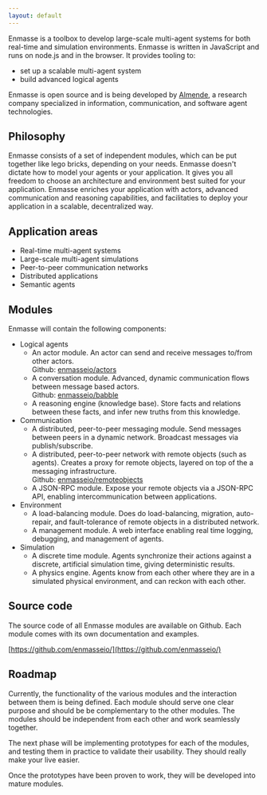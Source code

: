 ```yaml
---
layout: default
---
```



Enmasse is a toolbox to develop large-scale multi-agent systems for both real-time and simulation environments. Enmasse is written in JavaScript and runs on node.js and in the browser. It provides tooling to:

- set up a scalable multi-agent system
- build advanced logical agents

Enmasse is open source and is being developed by [Almende](http://almende.com), a research company specialized in information, communication, and software agent technologies.


## Philosophy

Enmasse consists of a set of independent modules, which can be put together like lego bricks, depending on your needs. Enmasse doesn't dictate how to model your agents or your application. It gives you all freedom to choose an architecture and environment best suited for your application. Enmasse enriches your application with actors, advanced communication and reasoning capabilities, and facilitaties to deploy your application in a scalable, decentralized way.


## Application areas

- Real-time multi-agent systems
- Large-scale multi-agent simulations
- Peer-to-peer communication networks
- Distributed applications
- Semantic agents


## Modules

Enmasse will contain the following components:

- Logical agents
  - An actor module. An actor can send and receive messages to/from other actors.<br>
    Github: [enmasseio/actors](https://github.com/enmasseio/actors)
  - A conversation module. Advanced, dynamic communication flows between message based actors.<br>
    Github: [enmasseio/babble](https://github.com/enmasseio/babble)
  - A reasoning engine (knowledge base). Store facts and relations between these facts, and infer new truths from this knowledge.
- Communication
  - A distributed, peer-to-peer messaging module. Send messages between peers in a dynamic network. Broadcast messages via publish/subscribe.
  - A distributed, peer-to-peer network with remote objects (such as agents). Creates a proxy for remote objects, layered on top of the a messaging infrastructure.<br>
    Github: [enmasseio/remoteobjects](https://github.com/enmasseio/remoteobjects)
  - A JSON-RPC module. Expose your remote objects via a JSON-RPC API, enabling intercommunication between applications.
- Environment
  - A load-balancing module. Does do load-balancing, migration, auto-repair, and fault-tolerance of remote objects in a distributed network.
  - A management module. A web interface enabling real time logging, debugging, and management of agents.
- Simulation
  - A discrete time module. Agents synchronize their actions against a discrete, artificial simulation time, giving deterministic results.
  - A physics engine. Agents know from each other where they are in a simulated physical environment, and can reckon with each other.


## Source code

The source code of all Enmasse modules are available on Github. Each module comes with its own documentation and examples.

[https://github.com/enmasseio/](https://github.com/enmasseio/)


## Roadmap

Currently, the functionality of the various modules and the interaction between them is being defined. Each module should serve one clear purpose and should be be complementary to the other modules. The modules should be independent from each other and work seamlessly together.

The next phase will be implementing prototypes for each of the modules, and testing them in practice to validate their usability. They should really make your live easier.

Once the prototypes have been proven to work, they will be developed into mature modules.
